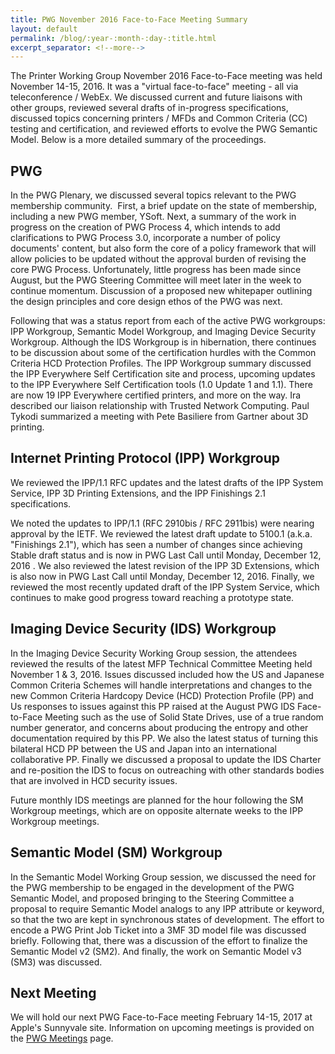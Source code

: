```yaml
---
title: PWG November 2016 Face-to-Face Meeting Summary
layout: default
permalink: /blog/:year-:month-:day-:title.html
excerpt_separator: <!--more-->
---
```


The Printer Working Group November 2016 Face-to-Face meeting was held
November 14-15, 2016. It was a "virtual face-to-face" meeting - all via
teleconference / WebEx.
We discussed current and future liaisons with other groups, reviewed
several drafts of in-progress specifications, discussed topics
concerning printers / MFDs and Common Criteria (CC) testing and
certification, and reviewed efforts to evolve the PWG Semantic Model.
Below is a more detailed summary of the
proceedings.

<!--more-->

PWG
---

In the PWG Plenary, we discussed several topics relevant to the PWG
membership community.&nbsp; First, a brief update on the state of
membership, including a new PWG member, YSoft. Next, a summary of the
work in progress on the creation of PWG Process 4, which intends to add clarifications to PWG Process 3.0, incorporate a number of policy
documents' content, but also form the core of a policy framework that
will allow policies to be updated without the approval burden of
revising the core PWG Process. Unfortunately, little progress has been
made since August, but the PWG Steering Committee will meet later in the
week to continue momentum. Discussion of a proposed new whitepaper
outlining the design principles and core design ethos of the PWG was next.

Following that was a status report from each of the active PWG workgroups: IPP Workgroup, Semantic Model Workgroup, and Imaging Device Security Workgroup. Although the IDS Workgroup is in
hibernation, there continues to be discussion about some of
the certification hurdles with the Common Criteria HCD Protection
Profiles. The IPP Workgroup summary discussed the IPP Everywhere Self
Certification site and process, upcoming updates to the IPP Everywhere
Self Certification tools (1.0 Update 1 and 1.1). There are now 19 IPP
Everywhere certified printers, and more on the way. Ira described our
liaison relationship with Trusted Network
Computing. Paul Tykodi summarized a meeting with Pete Basiliere
from Gartner about 3D printing.


Internet Printing Protocol (IPP) Workgroup
------------------------------------------

We reviewed the IPP/1.1 RFC updates and the latest drafts of the
IPP System Service, IPP 3D Printing Extensions, and the IPP Finishings
2.1 specifications.

We noted the updates to IPP/1.1 (RFC 2910bis / RFC 2911bis) were nearing approval by the IETF. We reviewed the latest draft update to 5100.1 (a.k.a.
"Finishings 2.1"), which has seen a number of changes since
achieving Stable draft status and is now in PWG Last Call until Monday,
December 12, 2016 . We also reviewed the latest revision of the
IPP 3D Extensions, which is also now in PWG Last Call until Monday,
December 12, 2016. Finally, we reviewed the most recently updated draft
of the IPP System Service, which continues to make good progress toward
reaching a prototype state.


Imaging Device Security (IDS) Workgroup
---------------------------------------

In the Imaging Device Security Working Group session, the attendees
reviewed the results of the latest MFP Technical Committee Meeting held
November 1 &amp; 3, 2016. Issues discussed included how the US and
Japanese Common Criteria Schemes will handle interpretations and changes
to the new Common Criteria Hardcopy Device (HCD) Protection Profile
(PP) and Us responses to issues against this PP raised at the August PWG
IDS Face-to-Face Meeting such as the use of Solid State Drives, use of a
true random number generator, and concerns about producing the entropy
and other documentation required by this PP. We also the latest status
of turning this bilateral HCD PP between the US and Japan into an
international collaborative PP. Finally we discussed a proposal to
update the IDS Charter and re-position the IDS to focus on outreaching
with other standards bodies that are involved in HCD security issues.

Future monthly IDS meetings are planned for the hour following the SM
Workgroup meetings, which are on opposite alternate weeks to the IPP
Workgroup meetings.


Semantic Model (SM) Workgroup
-----------------------------

In the Semantic Model Working Group session, we discussed the need
for the PWG membership to be engaged in the development of the PWG
Semantic Model, and proposed bringing to the Steering Committee a
proposal to require Semantic Model analogs to any IPP attribute or
keyword, so that the two are kept in synchronous states of development.
The effort to encode a PWG Print Job
Ticket into a 3MF 3D model file was discussed briefly. Following that,
there was a discussion
of the effort to finalize the Semantic Model v2 (SM2). And
finally, the work on Semantic Model v3 (SM3) was discussed.


Next Meeting
------------

We will hold our next PWG Face-to-Face meeting February 14-15, 2017 at Apple's Sunnyvale site. Information on upcoming meetings is provided on the [PWG Meetings](/chair/meeting-info/meetings.html) page.
